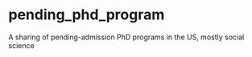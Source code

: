# pending_phd_program
A sharing of pending-admission PhD programs in the US, mostly social science 
